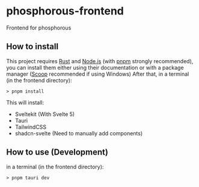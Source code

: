 # phosphorous-frontend

Frontend for phosphorous

## How to install

This project requires [Rust](https://www.rust-lang.org/es/tools/install) and [Node.js](https://nodejs.org/en/download/package-manager) (with [pnpm](https://pnpm.io/es/installation) strongly recommended), you can install them either using their documentation or with a package manager ([Scoop](https://scoop.sh/) recommended if using Windows)
After that, in a terminal (in the frontend directory):

    > pnpm install

This will install:

- Sveltekit (With Svelte 5)
- Tauri
- TailwindCSS
- shadcn-svelte (Need to manually add components)

## How to use (Development)

in a terminal (in the frontend directory):

    > pnpm tauri dev
